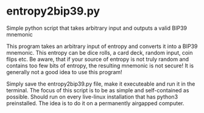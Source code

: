 # entropy2bip39.py
Simple python script that takes arbitrary input and outputs a valid BIP39 mnemonic

This program takes an arbitrary input of entropy and converts it into a BIP39 mnemonic.
This entropy can be dice rolls, a card deck, random input, coin flips etc.
Be aware, that if your source of entropy is not truly random and contains too few bits of entropy, the resulting mnemonic is not secure!
It is generally not a good idea to use this program!

Simply save the entropy2bip39.py file, make it executeable and run it in the terminal. The focus of this script is to be as simple and self-contained as possible. Should run on every live-linux installation that has python3 preinstalled. The idea is to do it on a permanently airgapped computer.
